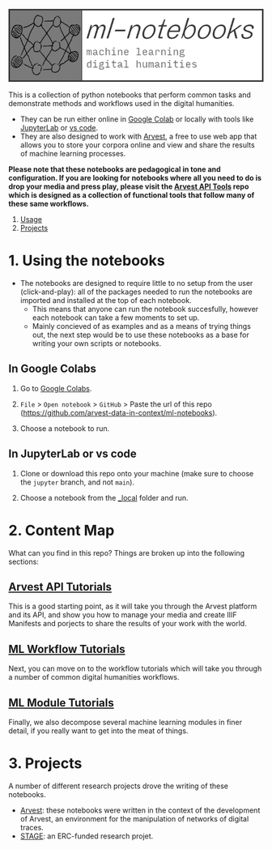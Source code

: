 ![ml-notebooks](https://raw.githubusercontent.com/arvest-data-in-context/ml-notebooks/refs/heads/main/docs/images/main-title-card.png)

This is a collection of python notebooks that perform common tasks and demonstrate methods and workflows used in the digital humanities. 
- They can be run either online in [Google Colab](https://colab.research.google.com/) or locally with tools like [JupyterLab](https://jupyter.org/) or [vs code](https://code.visualstudio.com/).
- They are also designed to work with [Arvest](https://arvest.app), a free to use web app that allows you to store your corpora online and view and share the results of machine learning processes.

**Please note that these notebooks are pedagogical in tone and configuration. If you are looking for notebooks where all you need to do is drop your media and press play, please visit the [Arvest API Tools](https://github.com/arvest-data-in-context/arvest-api-tools) repo which is designed as a collection of functional tools that follow many of these same workflows.**

1. [Usage](#using-the-notebooks)
2. [Projects](#projects)

# 1. Using the notebooks

- The notebooks are designed to require little to no setup from the user (click-and-play): all of the packages needed to run the notebooks are imported and installed at the top of each notebook. 
    - This means that anyone can run the notebook succesfully, however each notebook can take a few moments to set up.
    - Mainly concieved of as examples and as a means of trying things out, the next step would be to use these notebooks as a base for writing your own scripts or notebooks.

## In Google Colabs

1. Go to [Google Colabs](https://colab.research.google.com/).

2. `File` > `Open notebook` > `GitHub` > Paste the url of this repo (https://github.com/arvest-data-in-context/ml-notebooks).

3. Choose a notebook to run.

## In JupyterLab or vs code

1. Clone or download this repo onto your machine (make sure to choose the `jupyter` branch, and not `main`).

2. Choose a notebook from the [_local](/_local/) folder and run.

# 2. Content Map

What can you find in this repo? Things are broken up into the following sections:

## [Arvest API Tutorials](/docs/arvest/README.md)
This is a good starting point, as it will take you through the Arvest platform and its API, and show you how to manage your media and create IIIF Manifests and porjects to share the results of your work with the world.

## [ML Workflow Tutorials](/docs/workflows/README.md)
Next, you can move on to the workflow tutorials which will take you through a number of common digital humanities workflows.

## [ML Module Tutorials](/docs/modules/README.md)
Finally, we also decompose several machine learning modules in finer detail, if you really want to get into the meat of things.

# 3. Projects

A number of different research projects drove the writing of these notebooks.

- [Arvest](https://arvest.app): these notebooks were written in the context of the development of Arvest, an environment for the manipulation of networks of digital traces.
- [STAGE](https://stage-to-data.huma-num.fr/): an ERC-funded research projet.